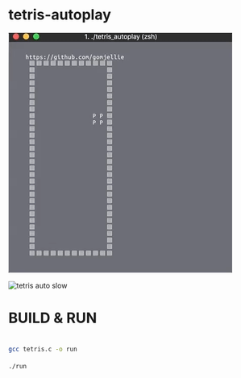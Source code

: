 # tetris-autoplay

![tetris auto fast](img/tetris_auto_fast.gif)


![tetris auto slow](img/tetris_auto_slow.gif)


# BUILD & RUN

```sh

gcc tetris.c -o run

./run

```

